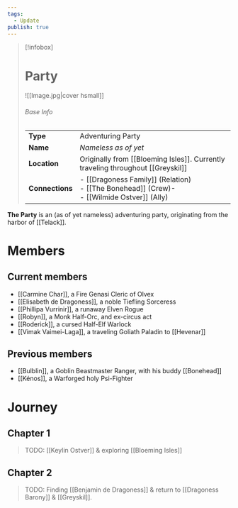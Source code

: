 ```yaml
---
tags:
  - Update
publish: true
---
```

> [!infobox]  
> # Party
> ![[Image.jpg|cover hsmall]]  
> ###### Base Info
> | | |  
> |---|---|  
> | **Type** | Adventuring Party | 
> | **Name** | *Nameless as of yet* |
> | **Location** | Originally from [[Bloeming Isles]]. Currently traveling throughout [[Greyskil]] |
> | **Connections** | - [[Dragoness Family]] (Relation)<br>- [[The Bonehead]] (Crew)-<br>- [[Wilmide Ostver]] (Ally) |

**The Party** is an (as of yet nameless) adventuring party, originating from the harbor of [[Telack]]. 
# Members
## Current members
- [[Carmine Char]], a Fire Genasi Cleric of Olvex
- [[Elisabeth de Dragoness]], a noble Tiefling Sorceress
- [[Phillipa Vurrinir]], a runaway Elven Rogue
- [[Robyn]], a Monk Half-Orc, and ex-circus act
- [[Roderick]], a cursed Half-Elf Warlock
- [[Vimak Vaimei-Laga]], a traveling Goliath Paladin to [[Hevenar]]
## Previous members
- [[Bulblin]], a Goblin Beastmaster Ranger, with his buddy [[Bonehead]]
- [[Kénos]], a Warforged holy Psi-Fighter
# Journey
## Chapter 1
>TODO: [[Keylin Ostver]] & exploring [[Bloeming Isles]]
## Chapter 2
>TODO: Finding [[Benjamin de Dragoness]] & return to [[Dragoness Barony]] & [[Greyskil]].
